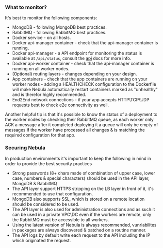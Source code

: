 ### What to monitor?

It's best to monitor the following components:

* MongoDB - following MongoDB best practices.
* RabbitMQ - following RabbitMQ best practices.
* Docker service - on all hosts.
* Docker api-manager container - check that the api-manager container is running.
* Docker api-manager - a API endpoint for monitoring the status is available at `/api/status`, consult the [api](https://github.com/naorlivne/docs/blob/master/docs/api.md) docs for more info.
* Docker api-worker container - check that the api-manager container is running on all worker nodes.
* (Optional) routing layers - changes depending on your design.
* App containers - check that the app containers are running on your worker nodes - adding a HEALTHCHECK configuration to the Dockerfile will make Nebula automatically restart containers marked as "unhealthy" and is therefor highly recommended.
* End2End network connections - if your app accepts HTTP\TCP\UDP requests best to check e2e connectivity as well.

Another helpful tip is that it's possible to know the status of a deployment to the worker nodes by checking their RabbitMQ queue, as each worker only ACK a message after it completed deploying it a queue will only be empty of messages if the worker have processed all changes & is matching the required configuration for that app.

### Securing Nebula

In production environments it's important to keep the following in mind in order to provide the best security practices 

* Strong passwords (8+ chars made of combination of upper case, lower case, numbers & special characters) should be used in the API layer, MongoDB & RabbitMQ
* The API layer support HTTPS stripping on the LB layer in front of it, it's recommended to use that configuration.
* MongoDB also supports SSL, which is stored on a remote location should be considered to be used.
* The API layer is also used for administration connections and as such it can be used in a private VPC\DC even if the workers are remote, only the RabbitMQ must be accessible to all workers.
* Using the latest version of Nebula is always recommended, vunrlabilites in packages are always discovered & patched on a routine manner.
* The API logs by default write each request to the API including the IP which originated the request.